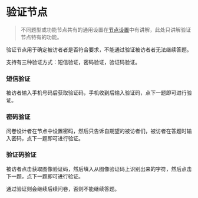 ```index

```

```tag

```

```summary

```
# 验证节点

> 不同题型或功能节点共有的通用设置在[节点设置](../node-setting/concept.md)中有讲解，此处只讲解验证节点特有的功能。

验证节点用于确定被访者者是否符合要求，不能通过验证被访者者无法继续答题。

支持有三种验证方式：短信验证，密码验证，验证码验证。

### 短信验证
被访者输入手机号码后获取验证码，手机收到后输入验证码，点下一题即可进行验证。

### 密码验证
问卷设计者在节点中设置密码，然后只告诉自期望的被访者们，被访者在答题时输入密码，点下一题即可进行验证。

### 验证码验证
被访者点击获取图像验证码，然后填入从图像验证码上识别出来的字符，然后点击下一题，点下一题即可进行验证。

通过验证则会继续后续问卷，否则不能继续答题。
